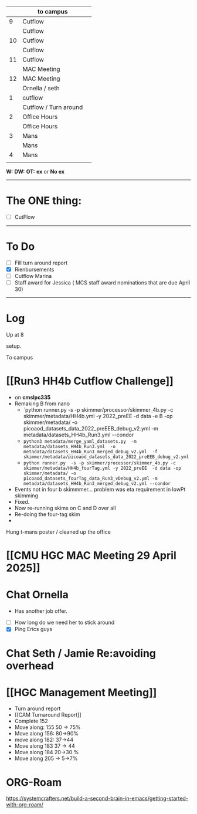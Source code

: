 
|     | to campus             |     |
| --- | --------------------- | --- |
| 9   | Cutflow               |     |
|     | Cutflow               |     |
| 10  | Cutflow               |     |
|     | Cutflow               |     |
| 11  | Cutflow               |     |
|     | MAC Meeting           |     |
| 12  | MAC Meeting           |     |
|     | Ornella / seth        |     |
| 1   | cutflow               |     |
|     | Cutflow / Turn around |     |
| 2   | Office Hours          |     |
|     | Office Hours          |     |
| 3   | Mans                  |     |
|     | Mans                  |     |
| 4   | Mans                  |     |
|     |                       |     |

**W:**
**DW:**
**OT:**
**ex** or **No ex**

---
# The ONE thing: 
- [ ] CutFlow

---
# To Do

- [ ] Fill turn around report
- [x] Rienbursements 
- [ ] Cutflow Marina
- [ ] Staff award for Jessica ( MCS staff award nominations that are due April 30)

---

# Log

Up at 8 

setup. 

To campus


# [[Run3 HH4b Cutflow Challenge]]
- on **cmslpc335**
- Remaking B from nano
	- `python runner.py -s -p skimmer/processor/skimmer_4b.py -c skimmer/metadata/HH4b.yml -y 2022_preEE -d data -e B  -op skimmer/metadata/ -o picoaod_datasets_data_2022_preEEB_debug_v2.yml -m metadata/datasets_HH4b_Run3.yml --condor
	- `python3 metadata/merge_yaml_datasets.py  -m metadata/datasets_HH4b_Run3.yml  -o metadata/datasets_HH4b_Run3_merged_debug_v2.yml  -f skimmer/metadata/picoaod_datasets_data_2022_preEEB_debug_v2.yml`
	- `python runner.py  -s -p skimmer/processor/skimmer_4b.py -c skimmer/metadata/HH4b_fourTag.yml -y 2022_preEE  -d data -op skimmer/metadata/ -o picoaod_datasets_fourTag_data_Run3_vDebug_v2.yml -m metadata/datasets_HH4b_Run3_merged_debug_v2.yml --condor`
- Events not in four b skimmmer... problem was eta requirement in lowPt skimming
- Fixed.
- Now re-running skims on C and D over all 
- Re-doing the four-tag skim
- 



Hung t-mans poster / cleaned up the office


# [[CMU HGC MAC Meeting 29 April 2025]]


# Chat Ornella
- Has another job offer.
- [ ] How long do we need her to stick around
- [x] Ping Erics guys

# Chat Seth / Jamie Re:avoiding overhead



# [[HGC Management Meeting]]
- Turn around report
- [[CAM Turnaround Report]]
- Complete 152
- Move along: 155 50 -> 75%
- Move along 156: 80->90%
- move along 182: 37->44 
- Move along 183 37 -> 44
- Move along 184 20->30 %
- Move along 205 -> 5->7%


# ORG-Roam
https://systemcrafters.net/build-a-second-brain-in-emacs/getting-started-with-org-roam/

